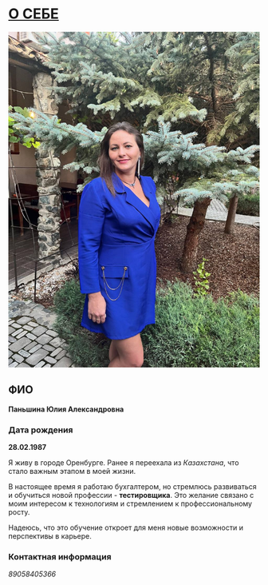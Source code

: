 # <u>О СЕБЕ</u>
![Фото](IMG_20240825_224022_729.jpg)

 ## ФИО
 **Паньшина Юлия Александровна**
 ### Дата рождения
 **28.02.1987**
 

Я живу в городе Оренбурге. Ранее я переехала из *Казахстана*, что стало важным этапом в моей жизни.

В настоящее время я работаю бухгалтером, но стремлюсь развиваться и обучиться новой профессии - **тестировщика**.
Это желание связано с моим интересом к технологиям и стремлением к профессиональному росту.

Надеюсь, что это обучение откроет для меня новые возможности и перспективы в карьере.

### Контактная информация
*89058405366*

